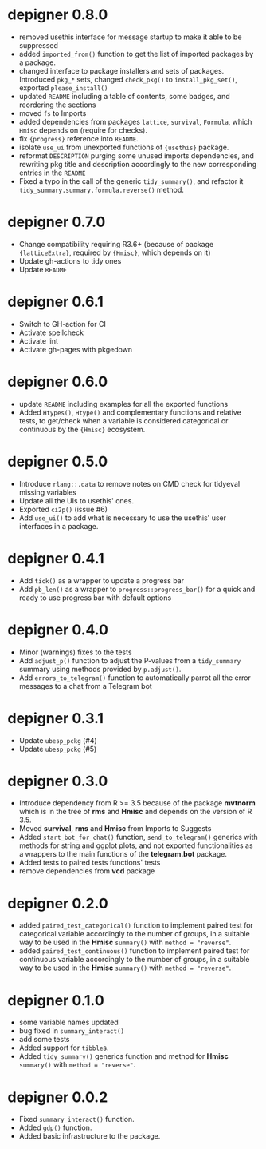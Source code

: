 # depigner 0.8.0

* removed usethis interface for message startup to make it able to be
  suppressed
* added `imported_from()` function to get the list of imported packages
  by a package.
* changed interface to package installers and sets of packages.
  Introduced `pkg_*` sets, changed `check_pkg()` to `install_pkg_set()`,
  exported `please_install()`
* updated `README` including a table of contents, some badges, and
  reordering the sections
* moved `fs` to Imports
* added dependencies from packages `lattice`, `survival`, `Formula`,
  which `Hmisc` depends on (require for checks).
* fix `{progress}` reference into `README`.
* isolate `use_ui` from unexported functions of `{usethis}` package.
* reformat `DESCRIPTION` purging some unused imports dependencies, and
  rewriting pkg title and description accordingly to the new
  corresponding entries in the `README`
* Fixed a typo in the call of the generic `tidy_summary()`, and refactor
  it `tidy_summary.summary.formula.reverse()` method.
 
# depigner 0.7.0

* Change compatibility requiring R3.6+ (because of package
  `{latticeExtra}`, required by `{Hmisc}`, which depends on it)
* Update gh-actions to tidy ones
* Update `README`

# depigner 0.6.1

* Switch to GH-action for CI
* Activate spellcheck
* Activate lint
* Activate gh-pages with pkgedown

# depigner 0.6.0

* update `README` including examples for all the exported functions
* Added `Htypes()`, `Htype()` and complementary functions and relative
  tests, to get/check when a variable is considered categorical or
  continuous by the `{Hmisc}` ecosystem.

# depigner 0.5.0

* Introduce `rlang::.data` to remove notes on CMD check for tidyeval 
  missing variables
* Update all the UIs to usethis' ones.
* Exported `ci2p()` (issue #6)
* Add `use_ui()` to add what is necessary to use the usethis' user
  interfaces in a package.

# depigner 0.4.1

* Add `tick()` as a wrapper to update a progress bar
* Add `pb_len()` as a wrapper to `progress::progress_bar()` for a quick
  and ready to use progress bar with default options

# depigner 0.4.0

* Minor (warnings) fixes to the tests
* Add `adjust_p()` function to adjust the P-values from a
  `tidy_summary` summary using methods provided by `p.adjust()`.
* Add `errors_to_telegram()` function to automatically parrot all the
  error messages to a chat from a Telegram bot

# depigner 0.3.1

* Update `ubesp_pckg` (#4)
* Update `ubesp_pckg` (#5)

# depigner 0.3.0

* Introduce dependency from R >= 3.5 because of the package **mvtnorm**
  which is in the tree of **rms** and **Hmisc** and depends on the
  version of R 3.5.
* Moved **survival**, **rms** and **Hmisc** from Imports to Suggests
* Added `start_bot_for_chat()` function, `send_to_telegram()` generics
  with methods for string and ggplot plots, and not exported
  functionalities as a wrappers to the main functions of the
  **telegram.bot** package.
* Added tests to paired tests functions' tests
* remove dependencies from **vcd** package

# depigner 0.2.0

* added `paired_test_categorical()` function to implement paired test
  for categorical variable accordingly to the number of groups, in a 
  suitable way to be used in the **Hmisc** `summary()` with
  `method = "reverse"`.
* added `paired_test_continuous()` function to implement paired test
  for continuous variable accordingly to the number of groups, in a 
  suitable way to be used in the **Hmisc** `summary()` with
  `method = "reverse"`.

# depigner 0.1.0

* some variable names updated
* bug fixed in `summary_interact()`
* add some tests
* Added support for `tibble`s.
* Added `tidy_summary()` generics function and method for **Hmisc**
  `summary()` with `method = "reverse"`.

# depigner 0.0.2

* Fixed `summary_interact()` function.
* Added `gdp()` function.
* Added basic infrastructure to the package.

